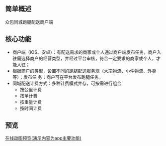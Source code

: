 ## 简单概述
众包同城跑腿配送商户端

## 核心功能
* 商户端（iOS、安卓）：有配送需求的商家或个人通过商户端发布任务，商户入驻需选择商户的经营类型，并经过平台审核，符合一定要求的商家或个人，才能入驻；
* 根据商户的类型，设置不同的跑腿配送服务规（大宗物流、小件物流、外卖等）；发布任 务：商户可在平台发布跑腿任务。
* 同城配送计费方式：多种计费模式并存，可按需进行组合
  * 按公里计费
  * 按单计费
  * 按重量计费
  * 按时间计费
## 预览   
  [在线动图预览(演示内容为app主要功能)](https://github.com/all3nyuan/delivery/raw/master/delivery-demo.gif)




